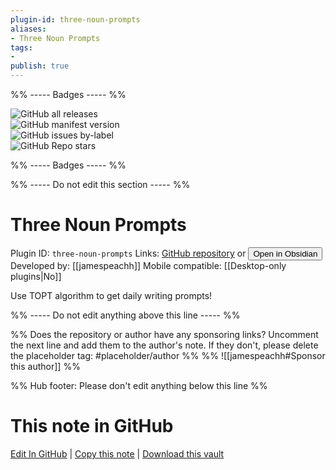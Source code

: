 ```yaml
---
plugin-id: three-noun-prompts
aliases:
- Three Noun Prompts
tags: 
- 
publish: true
---
```


%% ----- Badges ----- %%

![GitHub all releases](https://img.shields.io/github/downloads/jamespeachh/three-noun-prompts/total?color=573E7A&logo=github&style=for-the-badge)   
![GitHub manifest version](https://img.shields.io/github/manifest-json/v/jamespeachh/three-noun-prompts?color=573E7A&logo=github&style=for-the-badge)   
![GitHub issues by-label](https://img.shields.io/github/issues/jamespeachh/three-noun-prompts/help%20wanted?color=573E7A&logo=github&style=for-the-badge)   
![GitHub Repo stars](https://img.shields.io/github/stars/jamespeachh/three-noun-prompts?color=573E7A&logo=github&style=for-the-badge)

%% ----- Badges ----- %%

%% ----- Do not edit this section ----- %%

# Three Noun Prompts

Plugin ID: `three-noun-prompts`
Links: [GitHub repository](https://github.com/jamespeachh/three-noun-prompts) or [<button id=HH>Open in Obsidian</button>](obsidian://show-plugin?id=three-noun-prompts)
Developed by: [[jamespeachh]]
Mobile compatible: [[Desktop-only plugins|No]]

Use TOPT algorithm to get daily writing prompts!

%% ----- Do not edit anything above this line ----- %% 

%% Does the repository or author have any sponsoring links? Uncomment the next line and add them to the author's note. If they don't, please delete the placeholder tag: #placeholder/author %%
%% ![[jamespeachh#Sponsor this author]] %%

%% Hub footer: Please don't edit anything below this line %%

# This note in GitHub

<span class="git-footer">[Edit In GitHub](https://github.dev/obsidian-community/obsidian-hub/blob/main/02%20-%20Community%20Expansions/02.05%20All%20Community%20Expansions/Plugins/three-noun-prompts.md "git-hub-edit-note") | [Copy this note](https://raw.githubusercontent.com/obsidian-community/obsidian-hub/main/02%20-%20Community%20Expansions/02.05%20All%20Community%20Expansions/Plugins/three-noun-prompts.md "git-hub-copy-note") | [Download this vault](https://github.com/obsidian-community/obsidian-hub/archive/refs/heads/main.zip "git-hub-download-vault") </span>
